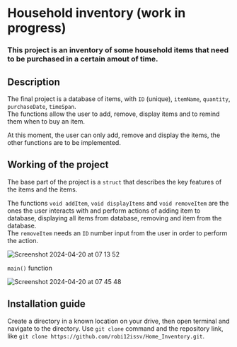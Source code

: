 # Household inventory (work in progress)
### This project is an inventory of some household items that need to be purchased in a certain amout of time.

## Description
The final project is a database of items, with `ID` (unique), `itemName`, `quantity`, `purchaseDate`, `timeSpan`.  
The functions allow the user to add, remove, display items and to remind them when to buy an item.

At this moment, the user can only add, remove and display the items, the other functions are to be implemented.

## Working of the project
The base part of the project is a `struct` that describes the key features of the items and the items.  

The functions `void addItem`, `void displayItems` and `void removeItem` are the ones the user interacts with and perform actions of adding item to database, displaying all items from database, removing and item from the database.  
The `removeItem` needs an `ID` number input from the user in order to perform the action.  

![Screenshot 2024-04-20 at 07 13 52](https://github.com/robi12issv/Home_Inventory/assets/160391019/2356bd81-13a3-4a7e-b045-a098714fc268)  

`main()` function  

![Screenshot 2024-04-20 at 07 45 48](https://github.com/robi12issv/Home_Inventory/assets/160391019/d3220f5b-c806-422e-916b-5475d057c908)

## Installation guide
Create a directory in a known location on your drive, then open terminal and navigate to the directory.
Use `git clone` command and the repository link, like `git clone https://github.com/robi12issv/Home_Inventory.git`.
